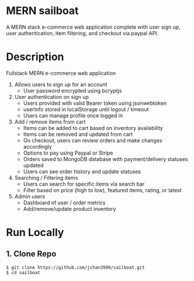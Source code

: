 # MERN sailboat
A MERN stack e-commerce web application complete with user sign up, user authentication, item filtering, and checkout via paypal API.

# Description
Fullstack MERN e-commerce web application
1. Allows users to sign up for an account
    - User password encrypted using bcryptjs
2. User authentication on sign up
    - Users provided with valid Bearer token using jsonwebtoken
    - userInfo stored in localStorage until logout / timeout
    - Users can manage profile once logged in
3. Add / remove items from cart
    - Items can be added to cart based on inventory availability
    - Items can be removed and updated from cart
    - On checkout, users can review orders and make changes accordingly
    - Options to pay using Paypal or Stripe
    - Orders saved to MongoDB database with payment/delivery statuses updated
    - Users can see order history and update statuses
4. Searching / Filtering items
    - Users can search for specific items via search bar
    - Filter based on price (high to low), featured items, rating, or latest
5. Admin users
    - Dashboard of user / order metrics
    - Add/remove/update product inventory

# Run Locally
## 1. Clone Repo
```
$ git clone https://github.com/jchan3990/sailboat.git
$ cd sailboat
```
